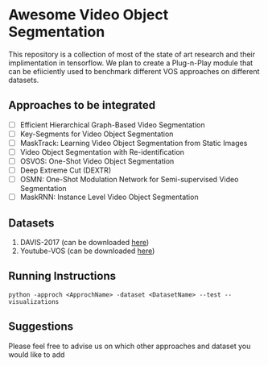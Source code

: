 # Awesome Video Object Segmentation

This repository is a collection of most of the state of art research and their implimentation in tensorflow. We plan to create a Plug-n-Play module that can be efiiciently used to benchmark different VOS approaches on different datasets.

## Approaches to be integrated
 - [ ] Efficient Hierarchical Graph-Based Video Segmentation
- [ ] Key-Segments for Video Object Segmentation
- [ ] MaskTrack: Learning Video Object Segmentation from Static Images
- [ ] Video Object Segmentation with Re-identification
- [ ] OSVOS: One-Shot Video Object Segmentation
- [ ] Deep Extreme Cut (DEXTR)
- [ ] OSMN: One-Shot Modulation Network for Semi-supervised Video Segmentation
- [ ] MaskRNN: Instance Level Video Object Segmentation

## Datasets
 1. DAVIS-2017 (can be downloaded [here](https://davischallenge.org/davis2017/code.html))
2. Youtube-VOS (can be downloaded [here]())

## Running Instructions
```
python -approch <ApprochName> -dataset <DatasetName> --test --visualizations
```


## Suggestions
 Please feel free to advise us on which other approaches and dataset you would like to add